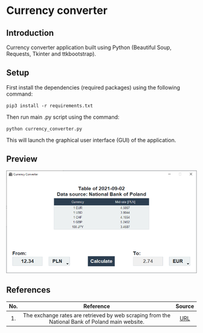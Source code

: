 # Currency converter
## Introduction
Currency converter application built using Python (Beautiful Soup, Requests, Tkinter and ttkbootstrap).

## Setup
First install the dependencies (required packages) using the following command:
```shell
pip3 install -r requirements.txt
```
Then run main .py script using the command:
```shell
python currency_converter.py
```
This will launch the graphical user interface (GUI) of the application.

## Preview
<p align="center">
  <img src="readme-image.png">
</p>

## References
| No. | Reference | Source |
|:---:|:---:|:---:|
| 1. |  The exchange rates are retrieved by web scraping from the National Bank of Poland main website. | [URL](https://www.nbp.pl/) |